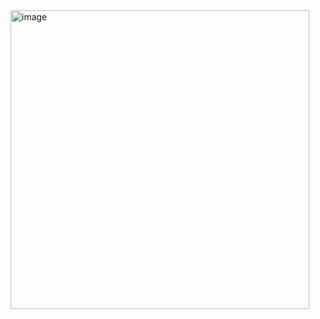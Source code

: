 <img width="478" alt="image" src="https://github.com/LeeYS0827/BHP-SelfCare-APP-Flutter/assets/18265482/12523095-ead7-4762-85e7-2d7cc2dab961">

